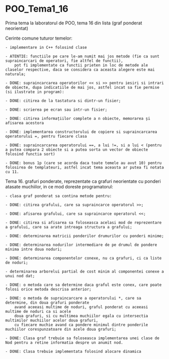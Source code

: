 # POO_Tema1_16
Prima tema la laboratorul de POO, tema 16 din lista (graf ponderat neorientat)


Cerinte comune tuturor temelor:

    - implementare in C++ folosind clase

    - ATENTIE: functiile pe care le-am numit mai jos metode (fie ca sunt supraincarcari de operatori, fie altfel de functii),
        pot fi implementate ca functii prieten in loc de metode ale claselor respective, daca se considera ca aceasta alegere este mai naturala;

    - DONE: supraincarcarea operatorilor << si >> pentru iesiri si intrari de obiecte, dupa indicatiile de mai jos, astfel incat sa fie permise (si ilustrate in program):

    - DONE: citirea de la tastatura si dintr-un fisier;

    - DONE: scrierea pe ecran sau intr-un fisier;

    - DONE: citirea informațiilor complete a n obiecte, memorarea și afisarea acestora

    - DONE: implementarea constructorului de copiere si supraincarcarea operatorului =, pentru fiecare clasa

    - DONE: supraincarcarea operatorului ==, a lui !=, si a lui < (pentru a putea compara 2 obiecte si a putea sorta un vector de obiecte folosind functia sort)

    - DONE: bonus 1p (care se acorda daca toate temele au avut 10) pentru folosirea de templateuri, astfel incat tema aceasta ar putea fi notata cu 11.


Tema 16. grafuri ponderate, reprezentate ca grafuri neorientate cu ponderi atasate muchiilor, in ce mod doreste programatorul:

    - clasa graf ponderat sa contina metode pentru:

    - DONE: citirea grafului, care sa supraincarce operatorul >>;

    - DONE: afisarea grafului, care sa supraincarce operatorul <<;

    - DONE: citirea si afisarea sa foloseasca acelasi mod de reprezentare a grafului, care sa arate intreaga structura a grafului;

    - DONE: determinarea matricii ponderilor drumurilor cu ponderi minime;

    - DONE: determinarea nodurilor intermediare de pe drumul de pondere minima intre doua noduri;

    - DONE: determinarea componentelor conexe, nu ca grafuri, ci ca liste de noduri;

    - determinarea arborelui partial de cost minim al componentei conexe a unui nod dat;

    - DONE: o metoda care sa determine daca graful este conex, care poate folosi orice metoda descrisa anterior;

    - DONE: o metoda de supraincarcare a operatorului *, care sa determine, din doua grafuri ponderate
        avand aceeasi multime de noduri, graful ponderat cu aceeasi multime de noduri ca si acele
        doua grafuri, si cu multimea muchiilor egala cu intersectia multimilor muchiilor acelor doua grafuri,
        cu fiecare muchie avand ca pondere minimul dintre ponderile muchiilor corespunzatoare din acele doua grafuri;

    - DONE: Clasa graf trebuie sa foloseasca implementarea unei clase de Nod pentru a retine informatia despre un anumit nod.

    - DONE: Clasa trebuie implementata folosind alocare dinamica
